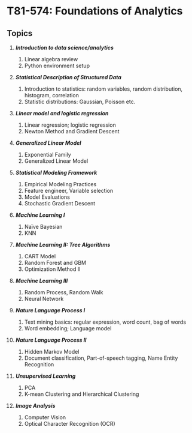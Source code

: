 # T81-574: Foundations of Analytics

## Topics
1. ***Introduction to data science/analytics***
    1. Linear algebra review
    1. Python environment setup

2. ***Statistical Description of Structured Data***
    1. Introduction to statistics: random variables, random distribution, histogram, correlation
    1. Statistic distributions: Gaussian, Poisson etc.
3. ***Linear model and logistic regression***
    1. Linear regression; logistic regression
    1. Newton Method and Gradient Descent

4. ***Generalized Linear Model***
    1. Exponential Family 
    1. Generalized Linear Model

5. ***Statistical Modeling Framework***
    1. Empirical Modeling Practices 
    1. Feature engineer, Variable selection
    1. Model Evaluations
    1. Stochastic Gradient Descent

6. ***Machine Learning I***
    1. Naïve Bayesian
    1. KNN

7. ***Machine Learning II: Tree Algorithms***
    1. CART Model
    1. Random Forest and GBM
    1. Optimization Method II

8. ***Machine Learning III***
    1. Random Process, Random Walk 
    1. Neural Network

9. ***Nature Language Process I***
    1. Text mining basics: regular expression, word count, bag of words
    1. Word embedding; Language model

10. ***Nature Language Process II***
    1. Hidden Markov Model
    1. Document classification, Part-of-speech tagging, Name Entity Recognition

11. ***Unsupervised Learning***
    1. PCA
    1. K-mean Clustering and Hierarchical Clustering

12. ***Image Analysis***
    1. Computer Vision
    1. Optical Character Recognition (OCR)

